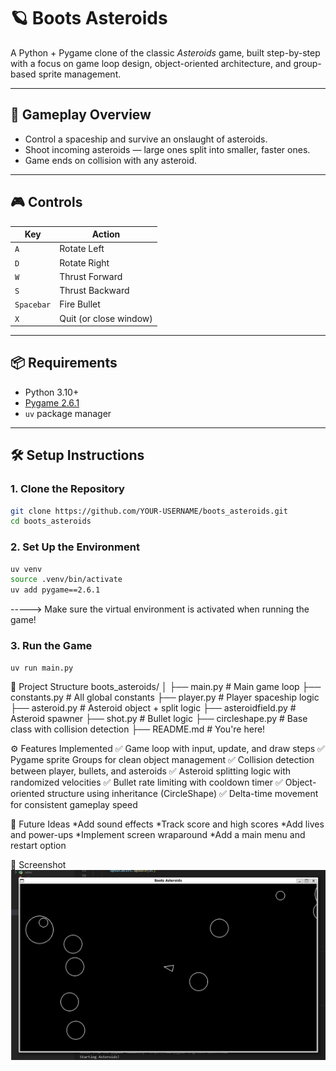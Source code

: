 # 🪐 Boots Asteroids

A Python + Pygame clone of the classic *Asteroids* game, built step-by-step with a focus on game loop design, object-oriented architecture, and group-based sprite management.

---

## 🚀 Gameplay Overview

- Control a spaceship and survive an onslaught of asteroids.
- Shoot incoming asteroids — large ones split into smaller, faster ones.
- Game ends on collision with any asteroid.

---

## 🎮 Controls

| Key        | Action                  |
|------------|--------------------------|
| `A`        | Rotate Left              |
| `D`        | Rotate Right             |
| `W`        | Thrust Forward           |
| `S`        | Thrust Backward          |
| `Spacebar` | Fire Bullet              |
| `X`        | Quit (or close window)   |

---

## 📦 Requirements

- Python 3.10+
- [Pygame 2.6.1](https://www.pygame.org/news)
- `uv` package manager

---

## 🛠️ Setup Instructions

### 1. Clone the Repository

```bash
git clone https://github.com/YOUR-USERNAME/boots_asteroids.git
cd boots_asteroids
```

### 2. Set Up the Environment

```bash
uv venv
source .venv/bin/activate
uv add pygame==2.6.1
```
-----> Make sure the virtual environment is activated when running the game!

### 3. Run the Game
```bash
uv run main.py
```

🧩 Project Structure
boots_asteroids/
│
├── main.py                # Main game loop
├── constants.py           # All global constants
├── player.py              # Player spaceship logic
├── asteroid.py            # Asteroid object + split logic
├── asteroidfield.py       # Asteroid spawner
├── shot.py                # Bullet logic
├── circleshape.py         # Base class with collision detection
├── README.md              # You're here!


⚙️ Features Implemented
✅ Game loop with input, update, and draw steps
✅ Pygame sprite Groups for clean object management
✅ Collision detection between player, bullets, and asteroids
✅ Asteroid splitting logic with randomized velocities
✅ Bullet rate limiting with cooldown timer
✅ Object-oriented structure using inheritance (CircleShape)
✅ Delta-time movement for consistent gameplay speed


🧪 Future Ideas
*Add sound effects
*Track score and high scores
*Add lives and power-ups
*Implement screen wraparound
*Add a main menu and restart option

📸 Screenshot
![Gameplay Screenshot](screenshot.png)
